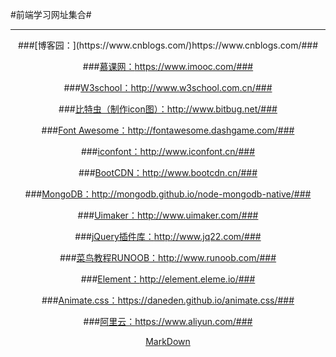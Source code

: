#前端学习网址集合#

---
<center>
###[博客园：](https://www.cnblogs.com/)https://www.cnblogs.com/###

###[慕课网：](https://www.imooc.com/)https://www.imooc.com/###

###[W3school：](http://www.w3school.com.cn/)http://www.w3school.com.cn/###

###[比特虫（制作icon图）：](http://www.bitbug.net/)http://www.bitbug.net/###

###[Font Awesome：](http://fontawesome.dashgame.com/)http://fontawesome.dashgame.com/###

###[iconfont：](http://www.iconfont.cn/)http://www.iconfont.cn/###

###[BootCDN：](http://www.bootcdn.cn/)http://www.bootcdn.cn/###

###[MongoDB：](http://mongodb.github.io/node-mongodb-native/)http://mongodb.github.io/node-mongodb-native/###

###[Uimaker：](http://www.uimaker.com/)http://www.uimaker.com/###

###[jQuery插件库：](http://www.jq22.com/)http://www.jq22.com/###

###[菜鸟教程RUNOOB：](http://www.runoob.com/)http://www.runoob.com/###

###[Element：](http://element.eleme.io/#/zh-CN)http://element.eleme.io/###

###[Animate.css：](https://daneden.github.io/animate.css/)https://daneden.github.io/animate.css/###

###[阿里云：](https://www.aliyun.com/)https://www.aliyun.com/###

[MarkDown](https://www.appinn.com/markdown/)
